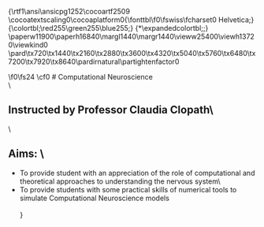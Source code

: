 {\rtf1\ansi\ansicpg1252\cocoartf2509
\cocoatextscaling0\cocoaplatform0{\fonttbl\f0\fswiss\fcharset0 Helvetica;}
{\colortbl;\red255\green255\blue255;}
{\*\expandedcolortbl;;}
\paperw11900\paperh16840\margl1440\margr1440\vieww25400\viewh13720\viewkind0
\pard\tx720\tx1440\tx2160\tx2880\tx3600\tx4320\tx5040\tx5760\tx6480\tx7200\tx7920\tx8640\pardirnatural\partightenfactor0

\f0\fs24 \cf0 # Computational Neuroscience\
\
## Instructed by Professor Claudia Clopath\
\
## Aims: \
 * To provide student with an appreciation of the role of computational and theoretical approaches to understanding the nervous system\
 * To provide students with some practical skills of numerical tools to simulate Computational Neuroscience models\
\
}